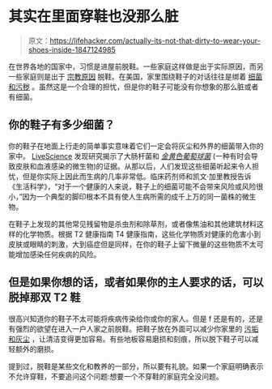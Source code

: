 # 其实在里面穿鞋也没那么脏

> 原文：<https://lifehacker.com/actually-its-not-that-dirty-to-wear-your-shoes-inside-1847124985>

在世界各地的国家中，习惯是进屋前脱鞋。一些家庭这样做是出于实际原因，而另一些家庭则是出于 [宗教原因](https://www.ritiriwaz.com/why-we-remove-shoes-before-entering-temple/) 脱鞋。在美国，家里围绕鞋子的对话往往是绑着 [细菌和污秽](https://www.vice.com/en/article/435ymn/wearing-shoes-inside-house-bacteria) 。虽然这是一个合理的担忧，但是你的鞋子可能没有你想象的那么脏或者有细菌。



## 你的鞋子有多少细菌？

你的鞋子在地面上行走的简单事实意味着它们一定会将灰尘和外界的细菌带入你的家中。 [LiveScience](https://www.livescience.com/64409-should-you-take-off-shoes-indoors.html) 发现研究揭示了大肠杆菌和 [*金黄色葡萄球菌*](https://sfamjournals.onlinelibrary.wiley.com/doi/full/10.1111/jam.13250) (一种有时会导致皮肤和血液感染的微生物)的证据。从那以后，人们发现这些细菌听起来令人担忧，但是你实际上因此而生病的几率非常低。临床药剂师和凯文·加里教授告诉《生活科学》，“对于一个健康的人来说，鞋子上的细菌可能不会带来风险或风险很小，”因为一个典型的脚印根本不具有使人生病所需的成千上万的同一菌株的微生物。

在鞋子上发现的其他常见残留物是杀虫剂和除草剂，或者像焦油和其他建筑材料这样的化学物质。根据 T2 健康指南 T4 健康指南，这些化学物质对健康的危害小到皮肤或眼睛的刺激，大到癌症但是同样，在你的鞋子上留下微量的这些物质不太可能增加感染任何疾病的风险。

## 但是如果你想的话，或者如果你的主人要求的话，可以脱掉那双 T2 鞋

很高兴知道你的鞋子不太可能将疾病传染给你或你的家人。但是 f 还是有的，还是有强烈的欲望在进入一户人家之前脱鞋。把鞋子放在外面可以减少你家里的 [污垢和灰尘](https://www.goodhousekeeping.com/home/cleaning/a35462/dont-wear-shoes-in-house/) ，让清洁变得更加容易。有些地板容易磨损和刻痕，所以脱下鞋子可以减轻额外的磨损。

提到过，脱鞋是某些文化和教养的一部分，所以要有礼貌。如果一个家庭明确表示不允许穿鞋，不要追问这个问题:想要一个不穿鞋的家庭完全没问题。